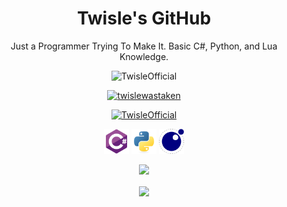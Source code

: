 <p align="center">
  <h1 align="center">Twisle's GitHub</h1>
  <p align="center">Just a Programmer Trying To Make It. Basic C#, Python, and Lua Knowledge.</p>
</p>

<p align="Center"> <img src="https://komarev.com/ghpvc/?username=TwisleOfficial&label=Profile%20views&color=0e75b6&style=flat" alt="TwisleOfficial" /> </p>
<p align="center"> <a href="https://twitter.com/twislewastaken" target="blank"><img src="https://img.shields.io/twitter/follow/twislewastaken?logo=twitter&style=for-the-badge" alt="twislewastaken" /></a> </p>

<p align="center"> <a href="https://github.com/ryo-ma/github-profile-trophy"><img src="https://github-profile-trophy.vercel.app/?username=TwisleOfficial&theme=onestar&no-frame=true" alt="TwisleOfficial" /></a> </p>

<div>
  
<p align="center"><img src="https://raw.githubusercontent.com/devicons/devicon/master/icons/csharp/csharp-original.svg" alt="csharp" width="40"             height="40"/>
<img src="https://raw.githubusercontent.com/devicons/devicon/master/icons/python/python-original.svg" alt="python" width="40" height="40"/>
<img src="https://raw.githubusercontent.com/devicons/devicon/master/icons/lua/lua-original.svg" alt="lua" width="40" height="40"/></p>

</div>

<div>
  <p align="center"> <img src="https://github-readme-stats.vercel.app/api/top-langs/?username=TwisleOfficial&layout=compact&theme=dark" /> </p>
  <p align="center"><img height="200" align="center" src="https://github-readme-stats.vercel.app/api?username=TwisleOfficial&count_private=true&include_all_commits=true&theme=dark" /> </p>
</div>

<p align="center">
 


</p>
